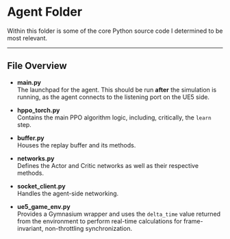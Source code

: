 # Agent Folder

Within this folder is some of the core Python source code I determined to be most relevant.

---

## File Overview

- **main.py**  
  The launchpad for the agent. This should be run **after** the simulation is running, as the agent connects to the listening port on the UE5 side.  

- **hppo_torch.py**  
  Contains the main PPO algorithm logic, including, critically, the `learn` step.  

- **buffer.py**  
  Houses the replay buffer and its methods.  

- **networks.py**  
  Defines the Actor and Critic networks as well as their respective methods.  

- **socket_client.py**  
  Handles the agent-side networking.  

- **ue5_game_env.py**  
  Provides a Gymnasium wrapper and uses the `delta_time` value returned from the environment to perform real-time calculations for frame-invariant, non-throttling synchronization.  
